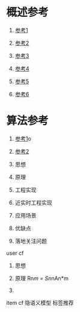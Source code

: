# 概述参考

1.  [参考1](https://mp.weixin.qq.com/s?__biz=Mzg5NDExMDI3NA==&mid=2247483837&idx=1&sn=1000d0f280da84dbf43237278c536de0&chksm=c025de90f75257863682816c8849fd0be41c9ba60f52b274f5d5eac1d0dfeebe7f2cf4fad472&mpshare=1&scene=1&srcid=1114sSTLVOEtuKE7g4nfe3CB&sharer_sharetime=1573729314075&sharer_shareid=2e52b38c2975b243e378d34c250cd601&pass_ticket=UC92kdRBgjDKhPhV6edWB7JDogKzV0TU%2FPOrOkBLq%2BfiR0sLuUjGWNhudc36AC72#rd)


1.  [参考2](https://mp.weixin.qq.com/s?__biz=MzA3MDQ4MzQzMg==&mid=416652144&idx=1&sn=87d9e4030dfd7e6cc1e7349f7bc52b09&chksm=021d17f7356a9ee144f74fc3c5cf0522b4899771ebfeedd4f2ef66d8252f92b35369dbf7c8c9&mpshare=1&scene=1&srcid=1114s7uoQdlCChE9RrkDRmOX&sharer_sharetime=1573729787933&sharer_shareid=2e52b38c2975b243e378d34c250cd601&pass_ticket=UC92kdRBgjDKhPhV6edWB7JDogKzV0TU%2FPOrOkBLq%2BfiR0sLuUjGWNhudc36AC72#rd)


1. [参考3](https://mp.weixin.qq.com/s?__biz=MjM5MjAxMDM4MA==&mid=2651887486&idx=2&sn=22e4a310fe519c06b71bce06b83fecb2&chksm=bd48ee9d8a3f678bb63fd70609b62e24fa1bb2496d231c50c0232ab21c6768055916f01d3ebb&mpshare=1&scene=1&srcid=1114IpGVd17NAe52b2QBE8BX&sharer_sharetime=1573729965716&sharer_shareid=2e52b38c2975b243e378d34c250cd601&pass_ticket=UC92kdRBgjDKhPhV6edWB7JDogKzV0TU%2FPOrOkBLq%2BfiR0sLuUjGWNhudc36AC72#rd)

1.  [参考4](https://mp.weixin.qq.com/s?__biz=MzI1NjM1ODEyMg==&mid=2247484268&idx=1&sn=b5438b6d0d8f0b8aa7f91562625402d9&chksm=ea26a0e9dd5129ff36eca8603d5dc8bd23356dd321c42372c28d814956a97e64126396c518ac&mpshare=1&scene=1&srcid=11151E9U3rHNCHGsqg99K5rP&sharer_sharetime=1573800194361&sharer_shareid=2e52b38c2975b243e378d34c250cd601&pass_ticket=UUtEiaFwcZKYPIEx4r1ihMLQIlNh5KuGhbFw3Btw04NgqP32UQoF%2F7phmeMENGHs#rd)

1.  [参考5](https://mp.weixin.qq.com/s?__biz=MzA4OTg1MTExMw==&mid=401382868&idx=3&sn=9d1aa0e3e4419e51839d59b9371619bb&chksm=020ca852357b2144fa4518db10b089a73af5336ff14bb662dc386e7e3c6bc35a1b23edb627e3&mpshare=1&scene=1&srcid=1115vs8GaGwV1SEYG5By4nAT&sharer_sharetime=1573800108911&sharer_shareid=2e52b38c2975b243e378d34c250cd601&pass_ticket=UUtEiaFwcZKYPIEx4r1ihMLQIlNh5KuGhbFw3Btw04NgqP32UQoF%2F7phmeMENGHs#rd)

1.  [参考6](https://mp.weixin.qq.com/s?__biz=MzI1NjM1ODEyMg==&mid=2247483654&idx=1&sn=758a6738095b22ed272833cb69a6f0b0&chksm=ea26a283dd512b957d4986e6a530aeba2c72b0a1fb834f7c4e7e24cfa14e663fbff09ee449f9&mpshare=1&scene=1&srcid=11158rlXOmDEkmQKKhvOMkRY&sharer_sharetime=1573799978033&sharer_shareid=2e52b38c2975b243e378d34c250cd601&pass_ticket=UUtEiaFwcZKYPIEx4r1ihMLQIlNh5KuGhbFw3Btw04NgqP32UQoF%2F7phmeMENGHs#rd)


# 算法参考

1.  [参考1](https://mp.weixin.qq.com/s?__biz=MzI1NjM1ODEyMg==&mid=2247484500&idx=1&sn=620bc848d209a005b6a4ad64a9dc9076&chksm=ea26a7d1dd512ec79486a48a9f0051a23df2719c088e01cdfbd7f4c9ce332607f002b13d7f3b&mpshare=1&scene=1&srcid=1115mfjoeRxktmydtDjrsoWG&sharer_sharetime=1573810803228&sharer_shareid=2e52b38c2975b243e378d34c250cd601&pass_ticket=UUtEiaFwcZKYPIEx4r1ihMLQIlNh5KuGhbFw3Btw04NgqP32UQoF%2F7phmeMENGHs#rd)o

1.  [参考2](https://mp.weixin.qq.com/s?__biz=MzI0ODcxODk5OA==&mid=2247508254&idx=4&sn=645c8c9ffd4707e077412477b45c73cf&chksm=e99e92e7dee91bf158d4e94ebe174927aacb915cca882fb7f24114f7614a92ef241ac695a06a&mpshare=1&scene=1&srcid=1115ZL3Rlu42LkLGzCL4KvTJ&sharer_sharetime=1573811109241&sharer_shareid=2e52b38c2975b243e378d34c250cd601&pass_ticket=UUtEiaFwcZKYPIEx4r1ihMLQIlNh5KuGhbFw3Btw04NgqP32UQoF%2F7phmeMENGHs#rd)


1. 思想
1. 原理
1. 工程实现
1. 近实时工程实现
1. 应用场景
1. 优缺点
1. 落地关注问题

user cf
1. 思想

2. 原理
Rn*m = Sn*nAn*m

3.

item cf 
隐语义模型
标签推荐



